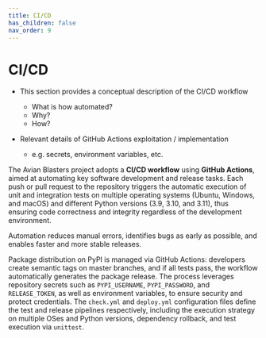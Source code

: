 ```yaml
---
title: CI/CD
has_children: false
nav_order: 9
---
```


# CI/CD

- This section provides a conceptual description of the CI/CD workflow
    - What is how automated?
    - Why?
    - How?

- Relevant details of GitHub Actions exploitation / implementation
    - e.g. secrets, environment variables, etc.

The Avian Blasters project adopts a **CI/CD workflow** using **GitHub Actions**, aimed at automating key software development and release tasks. 
Each push or pull request to the repository triggers the automatic execution of unit and integration tests on multiple operating systems (Ubuntu, Windows, and macOS) and different Python versions (3.9, 3.10, and 3.11), thus ensuring code correctness and integrity regardless of the development environment. 

Automation reduces manual errors, identifies bugs as early as possible, and enables faster and more stable releases.

Package distribution on PyPI is managed via GitHub Actions: developers create semantic tags on master branches, and if all tests pass, the workflow automatically generates the package release. The process leverages repository secrets such as `PYPI_USERNAME`, `PYPI_PASSWORD`, and `RELEASE_TOKEN`, as well as environment variables, to ensure security and protect credentials. The `check.yml` and `deploy.yml` configuration files define the test and release pipelines respectively, including the execution strategy on multiple OSes and Python versions, dependency rollback, and test execution via `unittest`.
